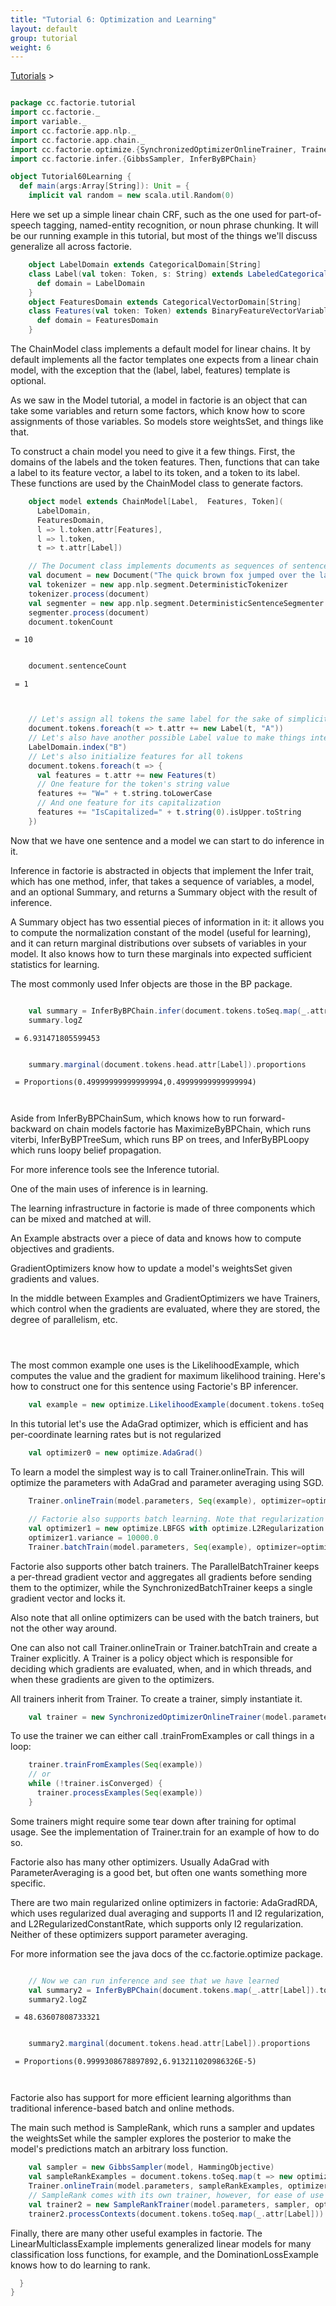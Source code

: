 ```yaml
---
title: "Tutorial 6: Optimization and Learning"
layout: default
group: tutorial
weight: 6
---
```


<a href="{{ site.baseurl }}/tutorial.html">Tutorials</a> &gt;

```scala

package cc.factorie.tutorial
import cc.factorie._
import variable._
import cc.factorie.app.nlp._
import cc.factorie.app.chain._
import cc.factorie.optimize.{SynchronizedOptimizerOnlineTrainer, Trainer, SampleRankTrainer}
import cc.factorie.infer.{GibbsSampler, InferByBPChain}

object Tutorial60Learning {
  def main(args:Array[String]): Unit = {
    implicit val random = new scala.util.Random(0)

```

 Here we set up a simple linear chain CRF, such as the one used for part-of-speech tagging,
named-entity recognition, or noun phrase chunking. It will be our running example in this
tutorial, but most of the things we'll discuss generalize all across factorie.

```scala
    object LabelDomain extends CategoricalDomain[String]
    class Label(val token: Token, s: String) extends LabeledCategoricalVariable(s) {
      def domain = LabelDomain
    }
    object FeaturesDomain extends CategoricalVectorDomain[String]
    class Features(val token: Token) extends BinaryFeatureVectorVariable[String] {
      def domain = FeaturesDomain
    }


```

 The ChainModel class implements a default model for linear chains.
It by default implements all the factor templates one expects from a linear chain model,
with the exception that the (label, label, features) template is optional.

As we saw in the Model tutorial, a model in factorie is an object that
can take some variables and return some factors, which know how to score
assignments of those variables. So models store weightsSet, and things like that.

To construct a chain model you need to give it a few things. First, the domains
of the labels and the token features. Then, functions that can take a label to
its feature vector, a label to its token, and a token to its label. These functions
are used by the ChainModel class to generate factors.

```scala
    object model extends ChainModel[Label,  Features, Token](
      LabelDomain,
      FeaturesDomain,
      l => l.token.attr[Features],
      l => l.token,
      t => t.attr[Label])

    // The Document class implements documents as sequences of sentences and tokens.
    val document = new Document("The quick brown fox jumped over the lazy dog.")
    val tokenizer = new app.nlp.segment.DeterministicTokenizer
    tokenizer.process(document)
    val segmenter = new app.nlp.segment.DeterministicSentenceSegmenter
    segmenter.process(document)
    document.tokenCount

``` 

 `` = 10`` 

```scala

    document.sentenceCount

``` 

 `` = 1`` 

```scala


    // Let's assign all tokens the same label for the sake of simplicity
    document.tokens.foreach(t => t.attr += new Label(t, "A"))
    // Let's also have another possible Label value to make things interesting
    LabelDomain.index("B")
    // Let's also initialize features for all tokens
    document.tokens.foreach(t => {
      val features = t.attr += new Features(t)
      // One feature for the token's string value
      features += "W=" + t.string.toLowerCase
      // And one feature for its capitalization
      features += "IsCapitalized=" + t.string(0).isUpper.toString
    })


```


Now that we have one sentence and a model we can start to do inference in it.

Inference in factorie is abstracted in objects that implement the Infer trait,
which has one method, infer, that takes a sequence of variables, a model, and an
optional Summary, and returns a Summary object with the result of inference.

A Summary object has two essential pieces of information in it: it allows you to
compute the normalization constant of the model (useful for learning), and it can
return marginal distributions over subsets of variables in your model. It also
knows how to turn these marginals into expected sufficient statistics for learning.

The most commonly used Infer objects are those in the BP package.

```scala

    val summary = InferByBPChain.infer(document.tokens.toSeq.map(_.attr[Label]), model)
    summary.logZ

``` 

 `` = 6.931471805599453`` 

```scala

    summary.marginal(document.tokens.head.attr[Label]).proportions

``` 

 `` = Proportions(0.49999999999999994,0.49999999999999994)`` 

```scala



```


Aside from InferByBPChainSum, which knows how to run forward-backward on chain models
factorie has MaximizeByBPChain, which runs viterbi, InferByBPTreeSum, which runs BP on
trees, and InferByBPLoopy which runs loopy belief propagation.

For more inference tools see the Inference tutorial.


One of the main uses of inference is in learning.

The learning infrastructure in factorie is made of three components which can
be mixed and matched at will.

An Example abstracts over a piece of data and knows how to compute objectives
and gradients.

GradientOptimizers know how to update a model's weightsSet given gradients and values.

In the middle between Examples and GradientOptimizers we have Trainers, which control
when the gradients are evaluated, where they are stored, the degree of parallelism, etc.

```scala




```


The most common example one uses is the LikelihoodExample, which computes the value and the
gradient for maximum likelihood training. Here's how to construct one for this sentence
using Factorie's BP inferencer.

```scala
    val example = new optimize.LikelihoodExample(document.tokens.toSeq.map(_.attr[Label]), model, InferByBPChain)


```

 In this tutorial let's use the AdaGrad optimizer, which is efficient and has
per-coordinate learning rates but is not regularized

```scala
    val optimizer0 = new optimize.AdaGrad()


```


To learn a model the simplest way is to call Trainer.onlineTrain. This will optimize the
parameters with AdaGrad and parameter averaging using SGD.

```scala
    Trainer.onlineTrain(model.parameters, Seq(example), optimizer=optimizer0)

    // Factorie also supports batch learning. Note that regularization is built into the optimizer
    val optimizer1 = new optimize.LBFGS with optimize.L2Regularization
    optimizer1.variance = 10000.0
    Trainer.batchTrain(model.parameters, Seq(example), optimizer=optimizer1)


```


Factorie also supports other batch trainers. The ParallelBatchTrainer keeps a per-thread
gradient vector and aggregates all gradients before sending them to the optimizer, while
the SynchronizedBatchTrainer keeps a single gradient vector and locks it.

Also note that all online optimizers can be used with the batch trainers, but not the
other way around.

One can also not call Trainer.onlineTrain or Trainer.batchTrain and create a Trainer
explicitly. A Trainer is a policy object which is responsible for deciding which gradients
are evaluated, when, and in which threads, and when these gradients are given to the optimizers.

All trainers inherit from Trainer. To create a trainer, simply instantiate it.

```scala
    val trainer = new SynchronizedOptimizerOnlineTrainer(model.parameters, optimizer0)

```


To use the trainer we can either call .trainFromExamples or call things in a loop:

```scala
    trainer.trainFromExamples(Seq(example))
    // or
    while (!trainer.isConverged) {
      trainer.processExamples(Seq(example))
    }

```


Some trainers might require some tear down after training for optimal usage. See the implementation
of Trainer.train for an example of how to do so.


Factorie also has many other optimizers. Usually AdaGrad with ParameterAveraging is a good bet,
but often one wants something more specific.

There are two main regularized online optimizers in factorie: AdaGradRDA, which uses regularized
dual averaging and supports l1 and l2 regularization, and L2RegularizedConstantRate, which supports
only l2 regularization. Neither of these optimizers support parameter averaging.

For more information see the java docs of the cc.factorie.optimize package.

```scala

    // Now we can run inference and see that we have learned
    val summary2 = InferByBPChain(document.tokens.map(_.attr[Label]).toIndexedSeq, model)
    summary2.logZ

``` 

 `` = 48.63607808733321`` 

```scala

    summary2.marginal(document.tokens.head.attr[Label]).proportions

``` 

 `` = Proportions(0.9999308678897892,6.913211020986326E-5)`` 

```scala



```


Factorie also has support for more efficient learning algorithms than traditional
inference-based batch and online methods.

The main such method is SampleRank, which runs a sampler and updates the weightsSet
while the sampler explores the posterior to make the model's predictions match an
arbitrary loss function.

```scala
    val sampler = new GibbsSampler(model, HammingObjective)
    val sampleRankExamples = document.tokens.toSeq.map(t => new optimize.SampleRankExample(t.attr[Label], sampler))
    Trainer.onlineTrain(model.parameters, sampleRankExamples, optimizer=optimizer0)
    // SampleRank comes with its own trainer, however, for ease of use
    val trainer2 = new SampleRankTrainer(model.parameters, sampler, optimizer0)
    trainer2.processContexts(document.tokens.toSeq.map(_.attr[Label]))


```


Finally, there are many other useful examples in factorie. The LinearMulticlassExample
implements generalized linear models for many classification loss functions, for example, and the
DominationLossExample knows how to do learning to rank.

```scala
  }
}
```

